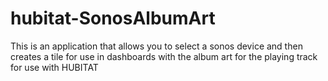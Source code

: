 # hubitat-SonosAlbumArt
 This is an application that allows you to select a sonos device and then creates a tile for use in dashboards with the album art for the playing track for use with HUBITAT
